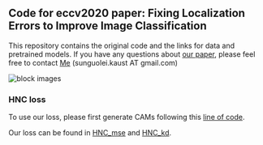 ## Code for eccv2020 paper: Fixing Localization Errors to Improve Image Classification

This repository contains the original code and the links for data and pretrained models. If you have any questions about [our paper](http://www.ecva.net/papers/eccv_2020/papers_ECCV/papers/123700273.pdf), please feel free to contact [Me](https://github.com/GuoleiSun) (sunguolei.kaust AT gmail.com)   

![block images](https://github.com/GuoleiSun/HNC_loss/blob/master/diagram.png)

### HNC loss
To use our loss, please first generate CAMs following this [line of code](https://github.com/GuoleiSun/HNC_loss/blob/5d67612cb52780cc04d63344ee6c6672e3ef2a4b/imagenet/MODELS/model_resnet.py#L192).

Our loss can be found in [HNC_mse](https://github.com/GuoleiSun/HNC_loss/blob/5d67612cb52780cc04d63344ee6c6672e3ef2a4b/imagenet/train_imagenet_cam_loss.py#L65) and [HNC_kd](https://github.com/GuoleiSun/HNC_loss/blob/5d67612cb52780cc04d63344ee6c6672e3ef2a4b/imagenet/train_imagenet_cam_loss.py#L94).
